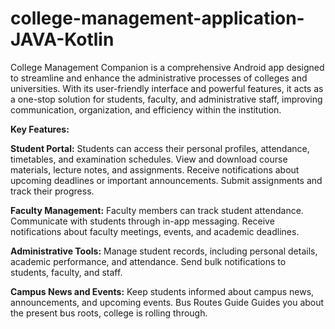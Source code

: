 # college-management-application-JAVA-Kotlin

College Management Companion is a comprehensive Android app designed to streamline and enhance the administrative processes of colleges and universities. With its user-friendly interface and powerful features, it acts as a one-stop solution for students, faculty, and administrative staff, improving communication, organization, and efficiency within the institution.

**Key Features:**

**Student Portal:**
Students can access their personal profiles, attendance, timetables, and examination schedules.
View and download course materials, lecture notes, and assignments.
Receive notifications about upcoming deadlines or important announcements.
Submit assignments and track their progress.


**Faculty Management:**
Faculty members can track student attendance.
Communicate with students through in-app messaging.
Receive notifications about faculty meetings, events, and academic deadlines.


**Administrative Tools:**
Manage student records, including personal details, academic performance, and attendance.
Send bulk notifications to students, faculty, and staff.


**Campus News and Events:**
Keep students informed about campus news, announcements, and upcoming events.
Bus Routes Guide
 Guides you about the present bus roots, college is rolling through.
